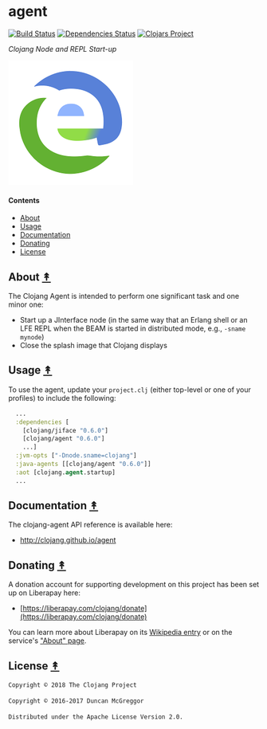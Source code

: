 # agent

[![Build Status][travis-badge]][travis]
[![Dependencies Status][deps-badge]][deps]
[![Clojars Project][clojars-badge]][clojars]

*Clojang Node and REPL Start-up*

[![Clojang logo][logo]][logo-large]


#### Contents

* [About](#about-)
* [Usage](#usage-)
* [Documentation](#documentation-)
* [Donating](#donating-)
* [License](#license-)


## About [&#x219F;](#contents)

The Clojang Agent is intended to perform one significant task and one minor one:

* Start up a JInterface node (in the same way that an Erlang shell or an LFE
  REPL when the BEAM is started in distributed mode, e.g., `-sname mynode`)
* Close the splash image that Clojang displays


## Usage [&#x219F;](#contents)

To use the agent, update your `project.clj` (either top-level or one of your
profiles) to include the following:

```clj
  ...
  :dependencies [
    [clojang/jiface "0.6.0"]
    [clojang/agent "0.6.0"]
    ...]
  :jvm-opts ["-Dnode.sname=clojang"]
  :java-agents [[clojang/agent "0.6.0"]]
  :aot [clojang.agent.startup]
  ...
```


## Documentation [&#x219F;](#contents)

The clojang-agent API reference is available here:

 * http://clojang.github.io/agent


## Donating [&#x219F;](#contents)

A donation account for supporting development on this project has been set up
on Liberapay here:

* [https://liberapay.com/clojang/donate](https://liberapay.com/clojang/donate)

You can learn more about Liberapay on its [Wikipedia entry][libera-wiki] or on the
service's ["About" page][libera-about].

[libera-wiki]: https://en.wikipedia.org/wiki/Liberapay
[libera-about]: https://liberapay.com/about/


## License [&#x219F;](#contents)

```
Copyright © 2018 The Clojang Project

Copyright © 2016-2017 Duncan McGreggor

Distributed under the Apache License Version 2.0.
```


<!-- Named page links below: /-->

[travis]: https://travis-ci.org/clojang/agent
[travis-badge]: https://travis-ci.org/clojang/agent.png?branch=master
[deps]: http://jarkeeper.com/clojang/agent
[deps-badge]: http://jarkeeper.com/clojang/agent/status.svg
[clojars]: https://clojars.org/clojang/agent
[clojars-badge]: https://img.shields.io/clojars/v/clojang/agent.svg
[logo]: https://github.com/clojang/resources/blob/master/images/logo-5-250x.png
[logo-large]: https://github.com/clojang/resources/blob/master/images/logo-5-1000x.png
